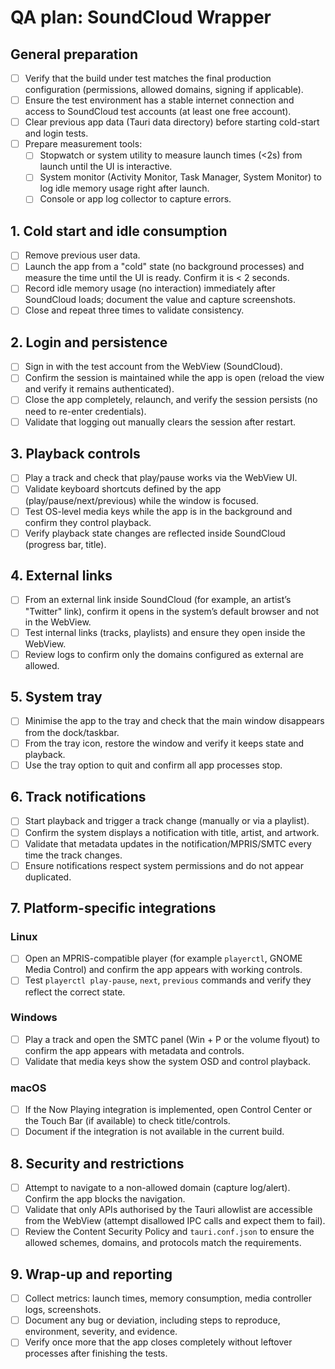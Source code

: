 # QA plan: SoundCloud Wrapper

## General preparation
- [ ] Verify that the build under test matches the final production configuration (permissions, allowed domains, signing if applicable).
- [ ] Ensure the test environment has a stable internet connection and access to SoundCloud test accounts (at least one free account).
- [ ] Clear previous app data (Tauri data directory) before starting cold-start and login tests.
- [ ] Prepare measurement tools:
  - [ ] Stopwatch or system utility to measure launch times (<2s) from launch until the UI is interactive.
  - [ ] System monitor (Activity Monitor, Task Manager, System Monitor) to log idle memory usage right after launch.
  - [ ] Console or app log collector to capture errors.

## 1. Cold start and idle consumption
- [ ] Remove previous user data.
- [ ] Launch the app from a "cold" state (no background processes) and measure the time until the UI is ready. Confirm it is < 2 seconds.
- [ ] Record idle memory usage (no interaction) immediately after SoundCloud loads; document the value and capture screenshots.
- [ ] Close and repeat three times to validate consistency.

## 2. Login and persistence
- [ ] Sign in with the test account from the WebView (SoundCloud).
- [ ] Confirm the session is maintained while the app is open (reload the view and verify it remains authenticated).
- [ ] Close the app completely, relaunch, and verify the session persists (no need to re-enter credentials).
- [ ] Validate that logging out manually clears the session after restart.

## 3. Playback controls
- [ ] Play a track and check that play/pause works via the WebView UI.
- [ ] Validate keyboard shortcuts defined by the app (play/pause/next/previous) while the window is focused.
- [ ] Test OS-level media keys while the app is in the background and confirm they control playback.
- [ ] Verify playback state changes are reflected inside SoundCloud (progress bar, title).

## 4. External links
- [ ] From an external link inside SoundCloud (for example, an artist’s "Twitter" link), confirm it opens in the system’s default browser and not in the WebView.
- [ ] Test internal links (tracks, playlists) and ensure they open inside the WebView.
- [ ] Review logs to confirm only the domains configured as external are allowed.

## 5. System tray
- [ ] Minimise the app to the tray and check that the main window disappears from the dock/taskbar.
- [ ] From the tray icon, restore the window and verify it keeps state and playback.
- [ ] Use the tray option to quit and confirm all app processes stop.

## 6. Track notifications
- [ ] Start playback and trigger a track change (manually or via a playlist).
- [ ] Confirm the system displays a notification with title, artist, and artwork.
- [ ] Validate that metadata updates in the notification/MPRIS/SMTC every time the track changes.
- [ ] Ensure notifications respect system permissions and do not appear duplicated.

## 7. Platform-specific integrations
### Linux
- [ ] Open an MPRIS-compatible player (for example `playerctl`, GNOME Media Control) and confirm the app appears with working controls.
- [ ] Test `playerctl play-pause`, `next`, `previous` commands and verify they reflect the correct state.

### Windows
- [ ] Play a track and open the SMTC panel (Win + P or the volume flyout) to confirm the app appears with metadata and controls.
- [ ] Validate that media keys show the system OSD and control playback.

### macOS
- [ ] If the Now Playing integration is implemented, open Control Center or the Touch Bar (if available) to check title/controls.
- [ ] Document if the integration is not available in the current build.

## 8. Security and restrictions
- [ ] Attempt to navigate to a non-allowed domain (capture log/alert). Confirm the app blocks the navigation.
- [ ] Validate that only APIs authorised by the Tauri allowlist are accessible from the WebView (attempt disallowed IPC calls and expect them to fail).
- [ ] Review the Content Security Policy and `tauri.conf.json` to ensure the allowed schemes, domains, and protocols match the requirements.

## 9. Wrap-up and reporting
- [ ] Collect metrics: launch times, memory consumption, media controller logs, screenshots.
- [ ] Document any bug or deviation, including steps to reproduce, environment, severity, and evidence.
- [ ] Verify once more that the app closes completely without leftover processes after finishing the tests.
